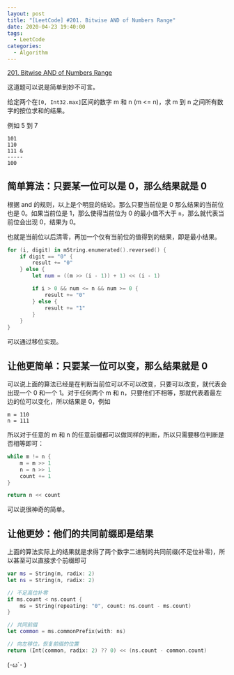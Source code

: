 ```yaml
---
layout: post
title: "[LeetCode] #201. Bitwise AND of Numbers Range"
date: 2020-04-23 19:40:00
tags:
  - LeetCode
categories:
  - Algorithm
---
```


[201. Bitwise AND of Numbers Range](https://leetcode.com/problems/bitwise-and-of-numbers-range/description/)

这道题可以说是简单到妙不可言。

<!-- more -->

给定两个在`[0, Int32.max]`区间的数字 m 和 n (m <= n)，求 m 到 n 之间所有数字的按位求和的结果。

例如 5 到 7

```text
101
110
111 &
-----
100
```

## 简单算法：只要某一位可以是 0，那么结果就是 0

根据 and 的规则，以上是个明显的结论。那么只要当前位是 0 那么结果的当前位也是 0。如果当前位是 1，那么使得当前位为 0 的最小值不大于 `n`，那么就代表当前位会出现 0，结果为 0。

也就是当前位以后清零，再加一个仅有当前位的值得到的结果，即是最小结果。

```swift
for (i, digit) in mString.enumerated().reversed() {
    if digit == "0" {
        result += "0"
    } else {
        let num = ((m >> (i - 1)) + 1) << (i - 1)

        if i > 0 && num <= n && num >= 0 {
            result += "0"
        } else {
            result += "1"
        }
    }
}
```

可以通过移位实现。

## 让他更简单：只要某一位可以变，那么结果就是 0

可以说上面的算法已经是在判断当前位可以不可以改变，只要可以改变，就代表会出现一个 0 和一个 1。对于任何两个 m 和 n，只要他们不相等，那就代表着最左边的位可以变化，所以结果是 0，例如

```text
m = 110
n = 111
```

所以对于任意的 m 和 n 的任意前缀都可以做同样的判断，所以只需要移位判断是否相等即可：

```swift
while m != n {
    m = m >> 1
    n = n >> 1
    count += 1
}

return n << count
```

可以说很神奇的简单。

## 让他更妙：他们的共同前缀即是结果

上面的算法实际上的结果就是求得了两个数字二进制的共同前缀(不足位补零)，所以甚至可以直接求个前缀即可

```swift
var ms = String(m, radix: 2)
let ns = String(n, radix: 2)

// 不足高位补零
if ms.count < ns.count {
    ms = String(repeating: "0", count: ns.count - ms.count)
}

// 共同前缀
let common = ms.commonPrefix(with: ns)

// 向左移位，恢复前缀的位置
return (Int(common, radix: 2) ?? 0) << (ns.count - common.count)
```

(･ω´･ )

